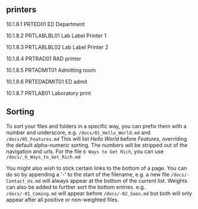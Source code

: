 
## printers
 10.1.8.1 	 PRTED01	 	 ED Department
	
 10.1.8.2	 PRTLABLBL01	 	 Lab Label Printer 1
	 			
 10.1.8.3	 PRTLABLBL02	 	 Lab Label Printer 2
	 			
 10.1.8.4	 PRTRAD01	 	 RAD printer
	 			
 10.1.8.5	 PRTADMIT01	 	 Admitting room	
		
 10.1.8.6	 PRTEDADMIT01	 	 ED admit
		 			
 10.1.8.7	 PRTLAB01	 	 Laboratory print
	


## Sorting
To sort your files and folders in a specific way, you can prefix them with a number and underscore, e.g. `/docs/01_Hello_World.md` and `/docs/05_Features.md` This will list *Hello World* before *Features*, overriding the default alpha-numeric sorting. The numbers will be stripped out of the navigation and urls. For the file `6 Ways to Get Rich`, you can use `/docs/_6_Ways_to_Get_Rich.md`

You might also wish to stick certain links to the bottom of a page. You can do so by appending a '-' to the start of the filename, e.g. a new file `/docs/-Contact_Us.md` will always appear at the bottom of the current list. Weights can also be added to further sort the bottom entries. e.g. `/docs/-01_Coming.md` will appear before `/docs/-02_Soon.md` but both will only appear after all positive or non-weighted files. 
